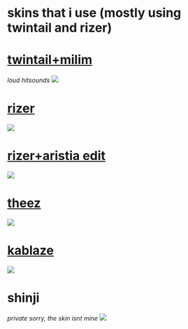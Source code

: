 

# skins that i use (mostly using twintail and rizer)


# [twintail+milim](https://www.dropbox.com/s/dbpkxobkoatv4fn/twintail%2Bmilim.osk?dl=0)
*loud hitsounds*
![](https://osu.ppy.sh/ss/15400529/d4ea)

# [rizer](https://www.dropbox.com/s/xfcmkq385g0lg3e/rizer.osk?dl=0)
![](https://osu.ppy.sh/ss/15400526/a5ca)

# [rizer+aristia edit](https://www.dropbox.com/s/k1ux7h8ilyrsic6/rizer%2Baristia%20edit.osk?dl=0)
![](https://osu.ppy.sh/ss/15406057/ff7c)

# [theez](https://theez.s-ul.eu/zHf87Cod)
![](https://osu.gatari.pw/ss/E6K1E7UO.jpg)

# [kablaze](http://kablaze.u.catgirlsare.sexy/pT-bgwJK.osk) 
![](https://osu.ppy.sh/ss/15427904/e9c6)

# shinji 
*private sorry, the skin isnt mine*
 ![](https://osu.ppy.sh/ss/15370331/5058)

